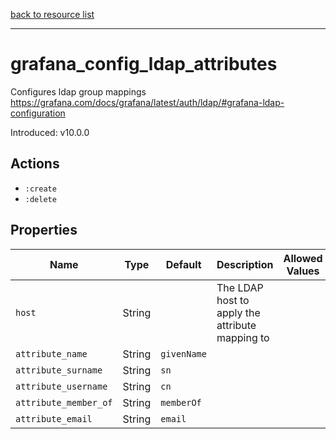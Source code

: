 [back to resource list](https://github.com/sous-chefs/grafana#resources)

---

# grafana_config_ldap_attributes

Configures ldap group mappings <https://grafana.com/docs/grafana/latest/auth/ldap/#grafana-ldap-configuration>

Introduced: v10.0.0

## Actions

- `:create`
- `:delete`

## Properties

| Name                  | Type   | Default     | Description                                     | Allowed Values |
| --------------------- | ------ | ----------- | ----------------------------------------------- | -------------- |
| `host`                | String |             | The LDAP host to apply the attribute mapping to |                |
| `attribute_name`      | String | `givenName` |                                                 |                |
| `attribute_surname`   | String | `sn`        |                                                 |                |
| `attribute_username`  | String | `cn`        |                                                 |                |
| `attribute_member_of` | String | `memberOf`  |                                                 |                |
| `attribute_email`     | String | `email`     |                                                 |                |
